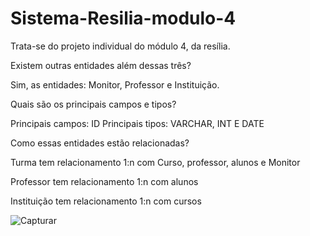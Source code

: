 # Sistema-Resilia-modulo-4

Trata-se do projeto individual do módulo 4, da resília.

Existem outras entidades além dessas três?

Sim, as entidades: Monitor, Professor e Instituição.

Quais são os principais campos e tipos?

Principais campos: ID Principais tipos: VARCHAR, INT E DATE

Como essas entidades estão relacionadas?

Turma tem relacionamento 1:n com Curso, professor, alunos e Monitor

Professor tem relacionamento 1:n com alunos

Instituição tem relacionamento 1:n com cursos

![Capturar](https://user-images.githubusercontent.com/114073410/214573389-1203391a-2db3-4c7a-a557-e290f33d9215.PNG)


